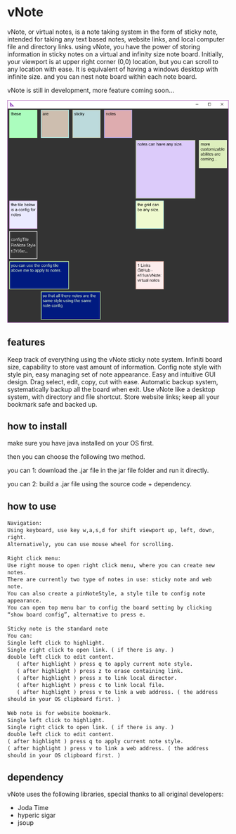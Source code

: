 # vNote
vNote, or virtual notes, is a note taking system in the form of sticky note, intended for taking any text based notes, website links, and local computer file and directory links.
using vNote, you have the power of storing information in sticky notes on a virtual and infinity size note board. Initially, your viewport is at upper right corner (0,0) location, but you can scroll to any location with ease. It is equivalent of having a windows desktop with infinite size. and you can nest note board within each note board.
 
vNote is still in development, more feature coming soon...
 
![Alt text](/screenshot/Demo1.PNG?raw=true "Demo_1")
 
## features
Keep track of everything using the vNote sticky note system.
Infiniti board size, capability to store vast amount of information.
Config note style with style pin, easy managing set of note appearance.
Easy and intuitive GUI design. Drag select, edit, copy, cut with ease.
Automatic backup system, systematically backup all the board when exit.
Use vNote like a desktop system, with directory and file shortcut.
Store website links; keep all your bookmark safe and backed up. 
 
## how to install
make sure you have java installed on your OS first.
 
then you can choose the following two method.
 
you can 1:  download the .jar file in the jar file folder and run it directly.
 
you can 2:  build a .jar file using the source code + dependency.
## how to use
 ```
Navigation:
Using keyboard, use key w,a,s,d for shift viewport up, left, down, right.
Alternatively, you can use mouse wheel for scrolling.
 
Right click menu:
Use right mouse to open right click menu, where you can create new notes. 
There are currently two type of notes in use: sticky note and web note.
You can also create a pinNoteStyle, a style tile to config note appearance.
You can open top menu bar to config the board setting by clicking “show board config”, alternative to press e.           
 
Sticky note is the standard note
You can:
Single left click to highlight.
Single right click to open link. ( if there is any. )
double left click to edit content.
    ( after highlight ) press q to apply current note style.
    ( after highlight ) press z to erase containing link.
    ( after highlight ) press x to link local director.
    ( after highlight ) press c to link local file.
    ( after highlight ) press v to link a web address. ( the address should in your OS clipboard first. )
 
Web note is for website bookmark.
Single left click to highlight.
Single right click to open link. ( if there is any. )
double left click to edit content.
( after highlight ) press q to apply current note style.
( after highlight ) press v to link a web address. ( the address should in your OS clipboard first. )
 
 ```
## dependency
vNote uses the following libraries, special thanks to all original developers:
- Joda Time
- hyperic sigar
- jsoup
 
 
 
